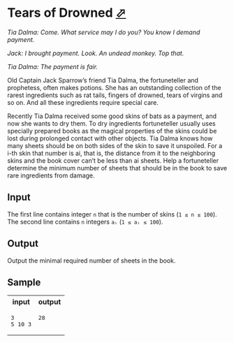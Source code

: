 # Tears of Drowned [⬀](https://acm.timus.ru/problem.aspx?space=1&num=1935)

*Tia Dalma: Come. What service may I do you? You know I demand payment.*

*Jack: I brought payment. Look. An undead monkey. Top that.*

*Tia Dalma: The payment is fair.*

Old Captain Jack Sparrow’s friend Tia Dalma, the fortuneteller and prophetess, often makes potions. She has an outstanding collection of the rarest ingredients such as rat tails, fingers of drowned, tears of virgins and so on. And all these ingredients require special care.

Recently Tia Dalma received some good skins of bats as a payment, and now she wants to dry them. To dry ingredients fortuneteller usually uses specially prepared books as the magical properties of the skins could be lost during prolonged contact with other objects. Tia Dalma knows how many sheets should be on both sides of the skin to save it unspoiled. For a i-th skin that number is ai, that is, the distance from it to the neighboring skins and the book cover can’t be less than ai sheets. Help a fortuneteller determine the minimum number of sheets that should be in the book to save rare ingredients from damage.

## Input

The first line contains integer `n`  that is the number of skins (`1 ≤ n ≤ 100`). The second line contains `n` integers `aᵢ` (`1 ≤ aᵢ ≤ 100`).

## Output

Output the minimal required number of sheets in the book.

## Sample

<table>
<tr>
<th>input</th>
<th>output</th>
</tr>
<tr>
<td style="vertical-align: top">
<pre style="white-space:pre">
3
5 10 3
</pre>
</td>
<td style="vertical-align: top">
<pre style="white-space:pre">
28
</pre>
</td>
</tr>
</table>


